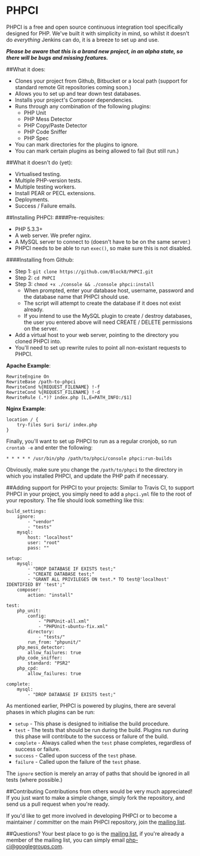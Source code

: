 PHPCI
=====

PHPCI is a free and open source continuous integration tool specifically designed for PHP. We've  built it with simplicity in mind, so whilst it doesn't do *everything* Jenkins can do, it is a breeze to set up and use.

_**Please be aware that this is a brand new project, in an alpha state, so there will be bugs and missing features.**_

##What it does:
* Clones your project from Github, Bitbucket or a local path (support for standard remote Git repositories coming soon.)
* Allows you to set up and tear down test databases.
* Installs your project's Composer dependencies.
* Runs through any combination of the following plugins:
    * PHP Unit
    * PHP Mess Detector
    * PHP Copy/Paste Detector
    * PHP Code Sniffer
    * PHP Spec
* You can mark directories for the plugins to ignore.
* You can mark certain plugins as being allowed to fail (but still run.)

##What it doesn't do (yet):
* Virtualised testing.
* Multiple PHP-version tests.
* Multiple testing workers.
* Install PEAR or PECL extensions.
* Deployments.
* Success / Failure emails.

##Installing PHPCI:
####Pre-requisites:
* PHP 5.3.3+
* A web server. We prefer nginx.
* A MySQL server to connect to (doesn't have to be on the same server.)
* PHPCI needs to be able to run `exec()`, so make sure this is not disabled.


####Installing from Github:
* Step 1: `git clone https://github.com/Block8/PHPCI.git`
* Step 2: `cd PHPCI`
* Step 3: `chmod +x ./console && ./console phpci:install`
    * When prompted, enter your database host, username, password and the database name that PHPCI should use.
    * The script will attempt to create the database if it does not exist already.
    * If you intend to use the MySQL plugin to create / destroy databases, the user you entered above will need CREATE / DELETE permissions on the server.
* Add a virtual host to your web server, pointing to the directory you cloned PHPCI into.
* You'll need to set up rewrite rules to point all non-existant requests to PHPCI.

**Apache Example**:

    RewriteEngine On
    RewriteBase /path-to-phpci
    RewriteCond %{REQUEST_FILENAME} !-f
    RewriteCond %{REQUEST_FILENAME} !-d
    RewriteRule (.*)? index.php [L,E=PATH_INFO:/$1]
    
**Nginx Example**: 


    location / {
        try-files $uri $uri/ index.php
    }

Finally, you'll want to set up PHPCI to run as a regular cronjob, so run `crontab -e` and enter the following:

    * * * * * /usr/bin/php /path/to/phpci/console phpci:run-builds
    
Obviously, make sure you change the `/path/to/phpci` to the directory in which you installed PHPCI, and update the PHP path if necessary.

##Adding support for PHPCI to your projects:
Similar to Travis CI, to support PHPCI in your project, you simply need to add a `phpci.yml` file to the root of your repository. The file should look something like this:

    build_settings:
        ignore:
            - "vendor"
            - "tests"
        mysql:
            host: "localhost"
            user: "root"
            pass: ""        

    setup:
        mysql:
            - "DROP DATABASE IF EXISTS test;"
            - "CREATE DATABASE test;"
            - "GRANT ALL PRIVILEGES ON test.* TO test@'localhost' IDENTIFIED BY 'test';"
        composer:
            action: "install"
    
    test:
        php_unit:
            config:
                - "PHPUnit-all.xml"
                - "PHPUnit-ubuntu-fix.xml"
            directory:
                - "tests/"
            run_from: "phpunit/"
        php_mess_detector:
            allow_failures: true
        php_code_sniffer:
            standard: "PSR2"
        php_cpd:
            allow_failures: true
    
    complete:
        mysql:
            - "DROP DATABASE IF EXISTS test;"
            
As mentioned earlier, PHPCI is powered by plugins, there are several phases in which plugins can be run:

* `setup` - This phase is designed to initialise the build procedure.
* `test` - The tests that should be run during the build. Plugins run during this phase will contribute to the success or failure of the build.
* `complete` - Always called when the `test` phase completes, regardless of success or failure.
* `success` - Called upon success of the `test` phase.
* `failure` - Called upon the failure of the `test` phase.

The `ignore` section is merely an array of paths that should be ignored in all tests (where possible.)

##Contributing
Contributions from others would be very much appreciated! If you just want to make a simple change, simply fork the repository, and send us a pull request when you're ready. 

If you'd like to get more involved in developing PHPCI or to become a maintainer / committer on the main PHPCI repository, join the [mailing list](https://groups.google.com/forum/#!forum/php-ci).

##Questions?
Your best place to go is the [mailing list](https://groups.google.com/forum/#!forum/php-ci), if you're already a member of the mailing list, you can simply email php-ci@googlegroups.com.
